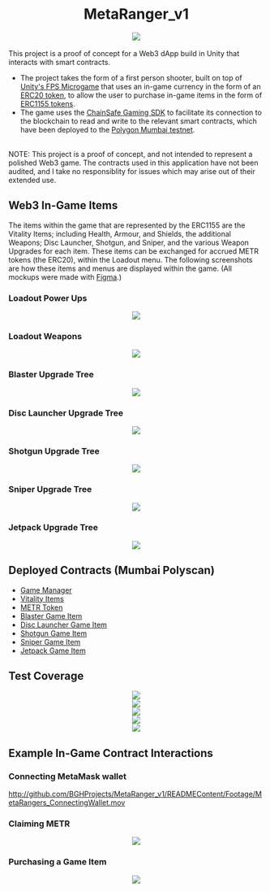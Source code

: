 # <div align="center">MetaRanger_v1</div>

<div align="center"><img src="./READMEContent/Images/MetaRangers_Banner.png" /></div>

<br/>
This project is a proof of concept for a Web3 dApp build in Unity that interacts with smart contracts. 

- The project takes the form of a first person shooter, built on top of [Unity's FPS Microgame](https://learn.unity.com/project/fps-template) that uses an in-game currency in the form of an [ERC20 token](https://ethereum.org/en/developers/docs/standards/tokens/erc-20/), to allow the user to purchase in-game items in the form of [ERC1155 tokens](https://ethereum.org/en/developers/docs/standards/tokens/erc-1155/). 
- The game uses the [ChainSafe Gaming SDK](https://gaming.chainsafe.io/) to facilitate its connection to the blockchain to read and write to the relevant smart contracts, which have been deployed to the [Polygon Mumbai testnet](https://www.alchemy.com/overviews/mumbai-testnet).

<br/>
NOTE: This project is a proof of concept, and not intended to represent a polished Web3 game. The contracts used in this application have not been audited, and I take no responsiblity for issues which may arise out of their extended use.

## Web3 In-Game Items
The items within the game that are represented by the ERC1155 are the Vitality Items; including Health, Armour, and Shields, the additional Weapons; Disc Launcher, Shotgun, and Sniper, and the various Weapon Upgrades for each item. These items can be exchanged for accrued METR tokens (the ERC20), within the Loadout menu. The following screenshots are how these items and menus are displayed within the game. (All mockups were made with [Figma](https://www.figma.com/).)

### Loadout Power Ups
<div align="center"><img src="./READMEContent/Images/Loadout/Loadout_PowerUps.png" /></div>

### Loadout Weapons
<div align="center"><img src="./READMEContent/Images/Loadout/Loadout_Weapons.png" /></div>

### Blaster Upgrade Tree
<div align="center"><img src="./READMEContent/Images/Loadout/Loadout_BlasterTree.png" /></div>

### Disc Launcher Upgrade Tree
<div align="center"><img src="./READMEContent/Images/Loadout/Loadout_DiscLauncherTree.png" /></div>

### Shotgun Upgrade Tree
<div align="center"><img src="./READMEContent/Images/Loadout/Loadout_ShotgunTree.png" /></div>

### Sniper Upgrade Tree
<div align="center"><img src="./READMEContent/Images/Loadout/Loadout_SniperTree.png" /></div>

### Jetpack Upgrade Tree
<div align="center"><img src="./READMEContent/Images/Loadout/Loadout_JetpackTree.png" /></div>

## Deployed Contracts (Mumbai Polyscan)

- [Game Manager](https://mumbai.polygonscan.com/address/0xd45dEF180645269b81eFEaFE8D4D83f368B5adc6)
- [Vitality Items](https://mumbai.polygonscan.com/address/0x85B3C588912Cbd2F415bFBC4A34f069554385663)
- [METR Token](https://mumbai.polygonscan.com/token/0x22ac36f2932c73559df2b288a375e12c8fa9b7db)
- [Blaster Game Item](https://mumbai.polygonscan.com/address/0xcd8a7e2ec16fb3ff6fad142dc30cdb8c2237348b)
- [Disc Launcher Game Item](https://mumbai.polygonscan.com/address/0x7d41e26d950908ab5d44611171cc7a2acc0a7aba)
- [Shotgun Game Item](https://mumbai.polygonscan.com/address/0xbe8af99a91b85ab400ab7f0901556a9c28d08ad2)
- [Sniper Game Item](https://mumbai.polygonscan.com/address/0x71d3529831ea10706f617654188e6aabc9b102b2)
- [Jetpack Game Item](https://mumbai.polygonscan.com/address/0xdf289994a3809592392cd3e4129d10fada0be03e)

## Test Coverage

<div align="center"><img src="./READMEContent/Images/TestCoverage/MetaRangers_GameItemsTestCoverage.png" /></div>
<div align="center"><img src="./READMEContent/Images/TestCoverage/MetaRangers_GameManagerTestCoverage.png" /></div>
<div align="center"><img src="./READMEContent/Images/TestCoverage/MetaRangers_METRTokenTestCoverage.png" /></div>
<div align="center"><img src="./READMEContent/Images/TestCoverage/MetaRangers_VitalityItemTestCoverage.png" /></div>
<div align="center"><img src="./READMEContent/Images/TestCoverage/MetaRangers_FullTestCoverage.png" /></div>

## Example In-Game Contract Interactions
### Connecting MetaMask wallet
http://github.com/BGHProjects/MetaRanger_v1/READMEContent/Footage/MetaRangers_ConnectingWallet.mov

### Claiming METR
<div align="center"><img src="./READMEContent/Footage/MetaRangers_ClaimMETRGIF.gif" /></div>

### Purchasing a Game Item
<div align="center"><img src="./READMEContent/Footage/MetaRangers_PurchaseGameItemGIF.gif" /></div>

